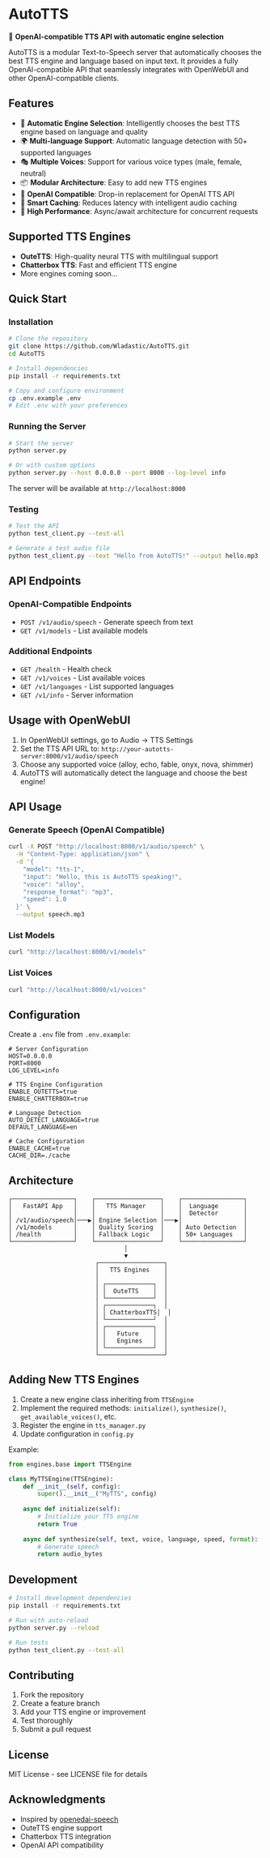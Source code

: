 # AutoTTS

🎤 **OpenAI-compatible TTS API with automatic engine selection**

AutoTTS is a modular Text-to-Speech server that automatically chooses the best TTS engine and language based on input text. It provides a fully OpenAI-compatible API that seamlessly integrates with OpenWebUI and other OpenAI-compatible clients.

## Features

- 🔄 **Automatic Engine Selection**: Intelligently chooses the best TTS engine based on language and quality
- 🌍 **Multi-language Support**: Automatic language detection with 50+ supported languages
- 🎭 **Multiple Voices**: Support for various voice types (male, female, neutral)
- 📦 **Modular Architecture**: Easy to add new TTS engines
- 🔌 **OpenAI Compatible**: Drop-in replacement for OpenAI TTS API
- 💾 **Smart Caching**: Reduces latency with intelligent audio caching
- 🚀 **High Performance**: Async/await architecture for concurrent requests

## Supported TTS Engines

- **OuteTTS**: High-quality neural TTS with multilingual support
- **Chatterbox TTS**: Fast and efficient TTS engine
- More engines coming soon...

## Quick Start

### Installation

```bash
# Clone the repository
git clone https://github.com/Wladastic/AutoTTS.git
cd AutoTTS

# Install dependencies
pip install -r requirements.txt

# Copy and configure environment
cp .env.example .env
# Edit .env with your preferences
```

### Running the Server

```bash
# Start the server
python server.py

# Or with custom options
python server.py --host 0.0.0.0 --port 8000 --log-level info
```

The server will be available at `http://localhost:8000`

### Testing

```bash
# Test the API
python test_client.py --test-all

# Generate a test audio file
python test_client.py --text "Hello from AutoTTS!" --output hello.mp3
```

## API Endpoints

### OpenAI-Compatible Endpoints

- `POST /v1/audio/speech` - Generate speech from text
- `GET /v1/models` - List available models

### Additional Endpoints

- `GET /health` - Health check
- `GET /v1/voices` - List available voices
- `GET /v1/languages` - List supported languages
- `GET /v1/info` - Server information

## Usage with OpenWebUI

1. In OpenWebUI settings, go to Audio → TTS Settings
2. Set the TTS API URL to: `http://your-autotts-server:8000/v1/audio/speech`
3. Choose any supported voice (alloy, echo, fable, onyx, nova, shimmer)
4. AutoTTS will automatically detect the language and choose the best engine!

## API Usage

### Generate Speech (OpenAI Compatible)

```bash
curl -X POST "http://localhost:8000/v1/audio/speech" \
  -H "Content-Type: application/json" \
  -d '{
    "model": "tts-1",
    "input": "Hello, this is AutoTTS speaking!",
    "voice": "alloy",
    "response_format": "mp3",
    "speed": 1.0
  }' \
  --output speech.mp3
```

### List Models

```bash
curl "http://localhost:8000/v1/models"
```

### List Voices

```bash
curl "http://localhost:8000/v1/voices"
```

## Configuration

Create a `.env` file from `.env.example`:

```env
# Server Configuration
HOST=0.0.0.0
PORT=8000
LOG_LEVEL=info

# TTS Engine Configuration
ENABLE_OUTETTS=true
ENABLE_CHATTERBOX=true

# Language Detection
AUTO_DETECT_LANGUAGE=true
DEFAULT_LANGUAGE=en

# Cache Configuration
ENABLE_CACHE=true
CACHE_DIR=./cache
```

## Architecture

```
┌─────────────────┐    ┌──────────────────┐    ┌─────────────────┐
│   FastAPI App   │    │   TTS Manager    │    │  Language       │
│                 │    │                  │    │  Detector       │
│ /v1/audio/speech│───▶│ Engine Selection │───▶│                 │
│ /v1/models      │    │ Quality Scoring  │    │ Auto Detection  │
│ /health         │    │ Fallback Logic   │    │ 50+ Languages   │
└─────────────────┘    └──────────────────┘    └─────────────────┘
                                │
                                ▼
                        ┌──────────────────┐
                        │   TTS Engines    │
                        │                  │
                        │ ┌─────────────┐  │
                        │ │  OuteTTS    │  │
                        │ └─────────────┘  │
                        │ ┌─────────────┐  │
                        │ │ ChatterboxTTS│  │
                        │ └─────────────┘  │
                        │ ┌─────────────┐  │
                        │ │   Future    │  │
                        │ │   Engines   │  │
                        │ └─────────────┘  │
                        └──────────────────┘
```

## Adding New TTS Engines

1. Create a new engine class inheriting from `TTSEngine`
2. Implement the required methods: `initialize()`, `synthesize()`, `get_available_voices()`, etc.
3. Register the engine in `tts_manager.py`
4. Update configuration in `config.py`

Example:

```python
from engines.base import TTSEngine

class MyTTSEngine(TTSEngine):
    def __init__(self, config):
        super().__init__("MyTTS", config)
    
    async def initialize(self):
        # Initialize your TTS engine
        return True
    
    async def synthesize(self, text, voice, language, speed, format):
        # Generate speech
        return audio_bytes
```

## Development

```bash
# Install development dependencies
pip install -r requirements.txt

# Run with auto-reload
python server.py --reload

# Run tests
python test_client.py --test-all
```

## Contributing

1. Fork the repository
2. Create a feature branch
3. Add your TTS engine or improvement
4. Test thoroughly
5. Submit a pull request

## License

MIT License - see LICENSE file for details

## Acknowledgments

- Inspired by [openedai-speech](https://github.com/matatonic/openedai-speech)
- OuteTTS engine support
- Chatterbox TTS integration
- OpenAI API compatibility
